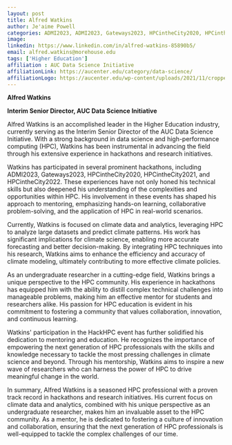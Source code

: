 ```yaml
---
layout: post
title: Alfred Watkins
author: Je'aime Powell
categories: ADMI2023, ADMI2023, Gateways2023, HPCintheCity2020, HPCintheCity2021, HPCintheCity2022
image: 
linkedin: https://www.linkedin.com/in/alfred-watkins-85890b5/
email: alfred.watkins@morehouse.edu
tags: ['Higher Education']
affiliation : AUC Data Science Initiative 
affiliationLink: https://aucenter.edu/category/data-science/
affiliationLogo: https://aucenter.edu/wp-content/uploads/2021/11/cropped-AUCClogo_art2-122x122.png                      
---
```


**Alfred Watkins**
 
 **Interim Senior Director, AUC Data Science Initiative**
 
 Alfred Watkins is an accomplished leader in the Higher Education industry, currently serving as the Interim Senior Director of the AUC Data Science Initiative. With a strong background in data science and high-performance computing (HPC), Watkins has been instrumental in advancing the field through his extensive experience in hackathons and research initiatives.
 
 Watkins has participated in several prominent hackathons, including ADMI2023, Gateways2023, HPCintheCity2020, HPCintheCity2021, and HPCintheCity2022. These experiences have not only honed his technical skills but also deepened his understanding of the complexities and opportunities within HPC. His involvement in these events has shaped his approach to mentoring, emphasizing hands-on learning, collaborative problem-solving, and the application of HPC in real-world scenarios.
 
 Currently, Watkins is focused on climate data and analytics, leveraging HPC to analyze large datasets and predict climate patterns. His work has significant implications for climate science, enabling more accurate forecasting and better decision-making. By integrating HPC techniques into his research, Watkins aims to enhance the efficiency and accuracy of climate modeling, ultimately contributing to more effective climate policies.
 
 As an undergraduate researcher in a cutting-edge field, Watkins brings a unique perspective to the HPC community. His experience in hackathons has equipped him with the ability to distill complex technical challenges into manageable problems, making him an effective mentor for students and researchers alike. His passion for HPC education is evident in his commitment to fostering a community that values collaboration, innovation, and continuous learning.
 
 Watkins' participation in the HackHPC event has further solidified his dedication to mentoring and education. He recognizes the importance of empowering the next generation of HPC professionals with the skills and knowledge necessary to tackle the most pressing challenges in climate science and beyond. Through his mentorship, Watkins aims to inspire a new wave of researchers who can harness the power of HPC to drive meaningful change in the world.
 
 In summary, Alfred Watkins is a seasoned HPC professional with a proven track record in hackathons and research initiatives. His current focus on climate data and analytics, combined with his unique perspective as an undergraduate researcher, makes him an invaluable asset to the HPC community. As a mentor, he is dedicated to fostering a culture of innovation and collaboration, ensuring that the next generation of HPC professionals is well-equipped to tackle the complex challenges of our time.  
                    
